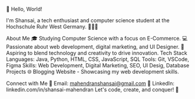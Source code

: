 👋 Hello, World!

I'm Shansai, a tech enthusiast and computer science student at the Hochschule Ruhr West Germany. 👨‍💻✨

About Me
🎓 Studying Computer Science with a focus on E-Commerce.
💻 Passionate about web development, digital marketing, and UI Designer.
🚀 Aspiring to blend technology and creativity to drive innovation.
Tech Stack
Languages: Java, Python, HTML, CSS, JavaScript, SQL
Tools: Git, VSCode, Figma
Skills: Web Development, Digital Marketing, SEO, UI Desig, Database
Projects
🌐 Blogging Website - Showcasing my web development skills.

Connect with Me
📧 Email: mahendranshansai@gmail.com
💼 LinkedIn: linkedin.com/in/shansai-mahendran
Let's code, create, and conquer! 🚀

<!---
ShansaiMA/ShansaiMA is a ✨ special ✨ repository because its `README.md` (this file) appears on your GitHub profile.
You can click the Preview link to take a look at your changes.
--->
